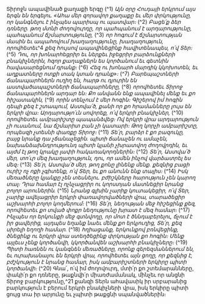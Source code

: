 
Տիրոջն ապավինած քաղաքի երգը
(^1) _Այն օրը Հուդայի երկրում այս երգն են երգելու.
«Ահա մեր զորավոր քաղաքը եւ մեր փրկությունը,
որ կանգնելու է ինչպես պարիսպ ու պատվար։_
(^2) _Բացե՛ք ձեր դռները.
թող մտնի ժողովուրդը,
որ պահպանում է արդարությունը,
պահպանում ճշմարտությունը,_
(^3) _որ հոգում է ճշմարտության մասին
եւ ապահովում խաղաղությունը,
խաղաղություն, որովհետեւ_^4 _քեզ հույսով ապավինեցինք հավիտենապես, ո՛վ Տեր։_
(^5) _Դու, որ խոնարհեցրիր եւ ներքեւ իջեցրիր բարձունքների բնակիչներին,
հզոր քաղաքներն ես կործանում
եւ գետնին հավասարեցնում դրանք։_
(^6) _Հեզ ու խոնարհ մարդիկ կկոխոտեն,
եւ աղքատները ոտքի տակ կտան դրանք»։_
(^7) _Բարեպաշտների ճանապարհներն ուղիղ են,
հարթ ու դյուրին են աստվածապաշտների ճանապարհները,_
(^8) _որովհետեւ Տիրոջ ճանապարհներն արդար են։
Քո անվանն ենք ապավինել մենք եւ քո հիշատակին,_
(^9) _որին տենչում է մեր հոգին։
Գիշերով իմ հոգին դեպի քեզ է շտապում, Աստվա՛ծ,
քանի որ քո հրամանները լույս են երկրի վրա։
Արդարությո՛ւն սովորեք, ո՛վ երկրի բնակիչներ,_
(^10) _որովհետեւ ամբարիշտը պապանձվեց։
Ով երկրի վրա արդարություն չի ուսանում,
նա ճշմարիտ բան չի կատարի։
Թող կորչի ամբարիշտը,
որպեսզի չտեսնի փառքը Տիրոջ։_
(^11) _Տե՛ր, բարձր է քո բազուկը,
բայց նրանք դա չճանաչեցին.
պիտի ճանաչեն ու ամաչեն,
նախանձախնդրությունդ պիտի կլանի չխրատվող ժողովրդին,
եւ այժմ էլ թող կրակը լափի հակառակորդներին։_
(^12) _Տե՛ր, Աստվա՛ծ մեր, տո՛ւր մեզ խաղաղություն,
դու, որ ամեն ինչով վարձատրել ես մեզ։_
(^13) _Տե՛ր, Աստվա՛ծ մեր, թող քոնը լինենք մենք.
քեզնից բացի ուրիշ ոչ ոքի չգիտենք, ո՛վ Տեր,
եւ քո անունն ենք տալիս։_
(^14) _Իսկ մեռածները կյանքը չեն տեսնելու.
բժիշկները հարություն չեն կարող տալ։
Դրա համար էլ ոչնչացրիր ու կորստյան մատնեցիր նրանց բոլոր արուներին._
(^15) _Նրանց գլխին չարիք կուտակեցիր, ո՛վ Տեր,
չարիք ավելացրիր երկրի փառավորվածների վրա,
տարածեցիր աշխարհի բոլոր կողմերում։_
(^16) _Տե՛ր, նեղության մեջ հիշեցինք քեզ,
որովհետեւ քո տված փոքր նեղությունը խրատ է մեզ համար։_
(^17) _Ինչպես որ երկունքի մեջ գտնվողը, որ մոտ է ծննդաբերելու,
ճչում է իր ցավերից,
այդպես եղանք նաեւ մենք քո երկյուղից, Տե՛ր,
քեզ սիրելի եղողի համար._
(^18) _հղիացանք, երկունքով բռնվեցինք,
ծնեցինք ու երկրի վրա ստեղծեցինք փրկության քո հոգին։
Մենք այլեւս չենք կործանվի,
կկործանվեն աշխարհի բնակիչները։_
(^19) _Պիտի հառնեն ու կանգնեն մեռածները,
որոնք գերեզմաններում են,
եւ ուրախանալու են երկրի վրա,
որովհետեւ այն ցողը, որ քեզնից է,
բժշկություն է նրանց համար,
իսկ ամբարիշտների երկիրը պիտի կործանվի։_
(^20) Գնա՛, ո՛վ իմ ժողովուրդ, մտի՛ր քո շտեմարանները, փակի՛ր քո դռները, թաքնվի՛ր միառժամանակ, մինչեւ որ անցնի
Տիրոջ բարկությունը,^21 քանզի Տերն ահավասիկ իր սրբարանից բարկություն է բերում երկրի բնակիչների վրա, իսկ
երկիրը պիտի ցույց տա իր արյունը եւ չպիտի թաքցնի սպանվածներին։

